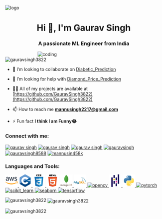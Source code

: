 ![logo](https://raw.githubusercontent.com/GauravSingh3822/GauravSingh3822/main/DALL%C2%B7E%202024-08-13%2021.13.47%20-%20A%20GitHub%20banner%20featuring%20a%20futuristic%20theme%20with%20artificial%20intelligence%20and%20machine%20learning.%20It%20should%20have%20a%20purple%20and%20pink%20color%20scheme%20with%20a%20p.webp)
<h1 align="center">Hi 👋, I'm Gaurav Singh</h1>
<h3 align="center">A passionate ML Engineer from India</h3>
<img align="right" alt="coding" width="400" src="https://user-images.githubusercontent.com/55389276/140866485-8fb1c876-9a8f-4d6a-98dc-08c4981eaf70.gif">
<p align="left"> <img src="https://komarev.com/ghpvc/?username=gauravsingh3822&label=Profile%20views&color=0e75b6&style=flat" alt="gauravsingh3822" /> </p>

- 👯 I’m looking to collaborate on [Diabetic_Prediction](https://github.com/GauravSingh3822/Diabetics_Prediction_Project)

- 🤝 I’m looking for help with [Diamond_Price_Prediction](https://github.com/GauravSingh3822/Diamond_Price_Prediction_Project)

- 👨‍💻 All of my projects are available at [https://github.com/GauravSingh3822](https://github.com/GauravSingh3822)

- 📫 How to reach me **mannusingh2217@gmail.com**

- ⚡ Fun fact **I think I am Funny😂**

<h3 align="left">Connect with me:</h3>
<p align="left">
<a href="https://twitter.com/gaurav singh" target="blank"><img align="center" src="https://raw.githubusercontent.com/rahuldkjain/github-profile-readme-generator/master/src/images/icons/Social/twitter.svg" alt="gaurav singh" height="30" width="40" /></a>
<a href="https://linkedin.com/in/gaurav singh" target="blank"><img align="center" src="https://raw.githubusercontent.com/rahuldkjain/github-profile-readme-generator/master/src/images/icons/Social/linked-in-alt.svg" alt="gaurav singh" height="30" width="40" /></a>
<a href="https://kaggle.com/gaurav singh" target="blank"><img align="center" src="https://raw.githubusercontent.com/rahuldkjain/github-profile-readme-generator/master/src/images/icons/Social/kaggle.svg" alt="gaurav singh" height="30" width="40" /></a>
<a href="https://fb.com/gauravsingh" target="blank"><img align="center" src="https://raw.githubusercontent.com/rahuldkjain/github-profile-readme-generator/master/src/images/icons/Social/facebook.svg" alt="gauravsingh" height="30" width="40" /></a>
<a href="https://instagram.com/gauravsingh8588" target="blank"><img align="center" src="https://raw.githubusercontent.com/rahuldkjain/github-profile-readme-generator/master/src/images/icons/Social/instagram.svg" alt="gauravsingh8588" height="30" width="40" /></a>
<a href="https://auth.geeksforgeeks.org/user/mannusin458k" target="blank"><img align="center" src="https://raw.githubusercontent.com/rahuldkjain/github-profile-readme-generator/master/src/images/icons/Social/geeks-for-geeks.svg" alt="mannusin458k" height="30" width="40" /></a>
</p>

<h3 align="left">Languages and Tools:</h3>
<p align="left"> <a href="https://aws.amazon.com" target="_blank" rel="noreferrer"> <img src="https://raw.githubusercontent.com/devicons/devicon/master/icons/amazonwebservices/amazonwebservices-original-wordmark.svg" alt="aws" width="40" height="40"/> </a> <a href="https://www.w3schools.com/cpp/" target="_blank" rel="noreferrer"> <img src="https://raw.githubusercontent.com/devicons/devicon/master/icons/cplusplus/cplusplus-original.svg" alt="cplusplus" width="40" height="40"/> </a> <a href="https://www.w3schools.com/css/" target="_blank" rel="noreferrer"> <img src="https://raw.githubusercontent.com/devicons/devicon/master/icons/css3/css3-original-wordmark.svg" alt="css3" width="40" height="40"/> </a> <a href="https://www.w3.org/html/" target="_blank" rel="noreferrer"> <img src="https://raw.githubusercontent.com/devicons/devicon/master/icons/html5/html5-original-wordmark.svg" alt="html5" width="40" height="40"/> </a> <a href="https://www.mongodb.com/" target="_blank" rel="noreferrer"> <img src="https://raw.githubusercontent.com/devicons/devicon/master/icons/mongodb/mongodb-original-wordmark.svg" alt="mongodb" width="40" height="40"/> </a> <a href="https://www.mysql.com/" target="_blank" rel="noreferrer"> <img src="https://raw.githubusercontent.com/devicons/devicon/master/icons/mysql/mysql-original-wordmark.svg" alt="mysql" width="40" height="40"/> </a> <a href="https://opencv.org/" target="_blank" rel="noreferrer"> <img src="https://www.vectorlogo.zone/logos/opencv/opencv-icon.svg" alt="opencv" width="40" height="40"/> </a> <a href="https://pandas.pydata.org/" target="_blank" rel="noreferrer"> <img src="https://raw.githubusercontent.com/devicons/devicon/2ae2a900d2f041da66e950e4d48052658d850630/icons/pandas/pandas-original.svg" alt="pandas" width="40" height="40"/> </a> <a href="https://www.python.org" target="_blank" rel="noreferrer"> <img src="https://raw.githubusercontent.com/devicons/devicon/master/icons/python/python-original.svg" alt="python" width="40" height="40"/> </a> <a href="https://pytorch.org/" target="_blank" rel="noreferrer"> <img src="https://www.vectorlogo.zone/logos/pytorch/pytorch-icon.svg" alt="pytorch" width="40" height="40"/> </a> <a href="https://scikit-learn.org/" target="_blank" rel="noreferrer"> <img src="https://upload.wikimedia.org/wikipedia/commons/0/05/Scikit_learn_logo_small.svg" alt="scikit_learn" width="40" height="40"/> </a> <a href="https://seaborn.pydata.org/" target="_blank" rel="noreferrer"> <img src="https://seaborn.pydata.org/_images/logo-mark-lightbg.svg" alt="seaborn" width="40" height="40"/> </a> <a href="https://www.tensorflow.org" target="_blank" rel="noreferrer"> <img src="https://www.vectorlogo.zone/logos/tensorflow/tensorflow-icon.svg" alt="tensorflow" width="40" height="40"/> </a> </p>

<p><img align="left" src="https://github-readme-stats.vercel.app/api/top-langs?username=gauravsingh3822&show_icons=true&locale=en&layout=compact" alt="gauravsingh3822" /></p>

<p>&nbsp;<img align="center" src="https://github-readme-stats.vercel.app/api?username=gauravsingh3822&show_icons=true&locale=en" alt="gauravsingh3822" /></p>

<p><img align="center" src="https://github-readme-streak-stats.herokuapp.com/?user=gauravsingh3822&" alt="gauravsingh3822" /></p>
